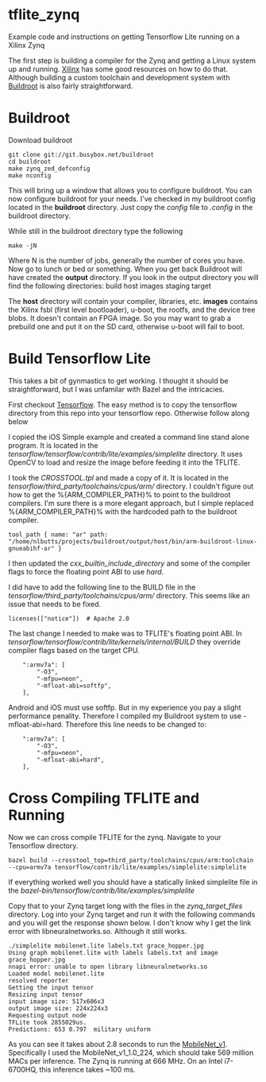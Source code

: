 # tflite_zynq
Example code and instructions on getting Tensorflow Lite running on a Xilinx Zynq

The first step is building a compiler for the Zynq and getting a Linux system up and running.
[Xilinx](http://www.wiki.xilinx.com/) has some good resources on how to do that. Although building
a custom toolchain and development system with [Buildroot](https://buildroot.org/) is also fairly straightforward.

# Buildroot

Download buildroot

```
git clone git://git.busybox.net/buildroot
cd buildroot
make zynq_zed_defconfig
make nconfig
```

This will bring up a window that allows you to configure buildroot. You can now configure buildroot for your needs. I've checked in my buildroot config located in the **buildroot** directory. Just copy the *config* file to *.config* in the buildroot directory.

While still in the buildroot directory type the following

```
make -jN
```

Where N is the number of jobs, generally the number of cores you have. Now go to lunch or bed or something. When you get back Buildroot will have created the **output** directory. If you look in the output directory you will find the following directories:
build
host
images
staging
target

The **host** directory will contain your compiler, libraries, etc. **images** contains the Xilinx fsbl (first level bootloader), u-boot, the rootfs, and the device tree blobs. It doesn't contain an FPGA image. So you may want to grab a prebuild one and put it on the SD card, otherwise u-boot will fail to boot.

# Build Tensorflow Lite

This takes a bit of gynmastics to get working. I thought it should be straightforward, but I was unfamilar with Bazel and the intricacies.

First checkout [Tensorflow](https://github.com/tensorflow/tensorflow).
The easy method is to copy the tensorflow directory from this repo into your tensorflow repo. Otherwise follow along below

I copied the iOS Simple example and created a command line stand alone program. It is located in the *tensorflow/tensorflow/contrib/lite/examples/simplelite* directory. It uses OpenCV to load and resize the image before feeding it into the TFLITE.

I took the *CROSSTOOL.tpl* and made a copy of it. It is located in the *tensorflow/third_party/toolchains/cpus/arm/* directory. I couldn't figure out how to get the %{ARM_COMPILER_PATH}% to point to the buildroot compilers. I'm sure there is a more elegant approach, but I simple replaced %{ARM_COMPILER_PATH}% with the hardcoded path to the buildroot compiler.

```
tool_path { name: "ar" path: "/home/nlbutts/projects/buildroot/output/host/bin/arm-buildroot-linux-gnueabihf-ar" }
```

I then updated the *cxx_builtin_include_directory* and some of the compiler flags to force the floating point ABI to use *hard*.

I did have to add the following line to the BUILD file in the *tensorflow/third_party/toolchains/cpus/arm/* directory. This seems like an issue that needs to be fixed.
```
licenses(["notice"])  # Apache 2.0
```

The last change I needed to make was to TFLITE's floating point ABI. In *tensorflow/tensorflow/contrib/lite/kernels/internal/BUILD* they override compiler flags based on the target CPU.

```
    ":armv7a": [
        "-O3",
        "-mfpu=neon",
        "-mfloat-abi=softfp",
    ],
```

Android and iOS must use softfp. But in my experience you pay a slight performance penality. Therefore I compiled my Buildroot system to use -mfloat-abi=hard. Therefore this line needs to be changed to:
```
    ":armv7a": [
        "-O3",
        "-mfpu=neon",
        "-mfloat-abi=hard",
    ],
```

# Cross Compiling TFLITE and Running

Now we can cross compile TFLITE for the zynq. Navigate to your Tensorflow directory.
```
bazel build --crosstool_top=third_party/toolchains/cpus/arm:toolchain --cpu=armv7a tensorflow/contrib/lite/examples/simplelite:simplelite
```

If everything worked well you should have a statically linked simplelite file in the *bazel-bin/tensorflow/contrib/lite/examples/simplelite*

Copy that to your Zynq target long with the files in the *zynq_target_files* directory. Log into your Zynq target and run it with the following commands and you will get the response shown below. I don't know why I get the link error with libneuralnetworks.so. Although it still works.

```
./simplelite mobilenet.lite labels.txt grace_hopper.jpg
Using graph mobilenet.lite with labels labels.txt and image grace_hopper.jpg
nnapi error: unable to open library libneuralnetworks.so
Loaded model mobilenet.lite
resolved reporter
Getting the input tensor
Resizing input tensor
input image size: 517x606x3
output image size: 224x224x3
Requesting output node
TFLite took 2855029us.
Predictions: 653 0.797  military uniform
```

As you can see it takes about 2.8 seconds to run the [MobileNet_v1](https://github.com/tensorflow/models/blob/master/research/slim/nets/mobilenet_v1.md). Specifically I used the MobileNet_v1_1.0_224, which should take 569 million MACs per inference. The Zynq is running at 666 MHz. On an Intel i7-6700HQ, this inference takes ~100 ms.
